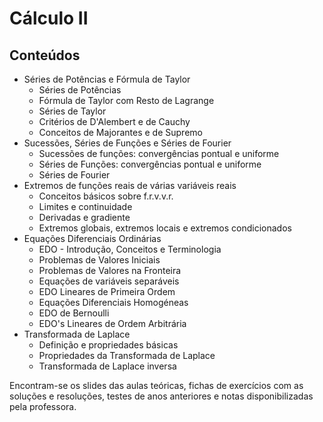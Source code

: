 # Cálculo II
## Conteúdos
- Séries de Potências e Fórmula de Taylor
    - Séries de Potências
    - Fórmula de Taylor com Resto de Lagrange
    - Séries de Taylor
    - Critérios de D'Alembert e de Cauchy
    - Conceitos de Majorantes e de Supremo
- Sucessões, Séries de Funções e Séries de Fourier
    - Sucessões de funções: convergências pontual e uniforme
    - Séries de Funções: convergências pontual e uniforme
    - Séries de Fourier
- Extremos de funções reais de várias variáveis reais
    - Conceitos básicos sobre f.r.v.v.r.
    - Limites e continuidade
    - Derivadas e gradiente
    - Extremos globais, extremos locais e extremos condicionados
- Equações Diferenciais Ordinárias
    - EDO - Introdução, Conceitos e Terminologia
    - Problemas de Valores Iniciais
    - Problemas de Valores na Fronteira
    - Equações de variáveis separáveis
    - EDO Lineares de Primeira Ordem
    - Equações Diferenciais Homogéneas
    - EDO de Bernoulli
    - EDO's Lineares de Ordem Arbitrária
- Transformada de Laplace
    - Definição e propriedades básicas
    - Propriedades da Transformada de Laplace
    - Transformada de Laplace inversa <br />

Encontram-se os slides das aulas teóricas, fichas de exercícios com as soluções e resoluções, testes de anos anteriores e notas disponibilizadas pela professora.

